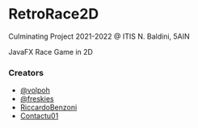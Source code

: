 # RetroRace2D

Culminating Project 2021-2022 @ ITIS N. Baldini, 5AIN

JavaFX Race Game in 2D

### Creators
* [@volpoh](https://github.com/volpoh)
* [@freskies](https://github.com/Freskies)
* [RiccardoBenzoni](https://github.com/RiccardoBenzoni)
* [Contactu01](https://github.com/Contactu01)

